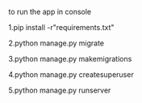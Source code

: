 to run the app in console

1.pip install -r"requirements.txt"

2.python manage.py migrate 

3.python manage.py makemigrations 

4.python manage.py createsuperuser

5.python manage.py runserver 
